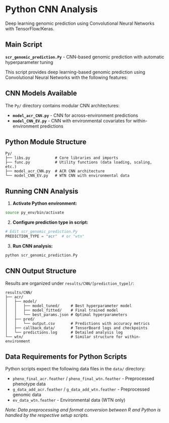 # Python CNN Analysis

Deep learning genomic prediction using Convolutional Neural Networks with TensorFlow/Keras.

## Main Script

**`scr_genomic_prediction.Py`** - CNN-based genomic prediction with automatic hyperparameter tuning

This script provides deep learning-based genomic prediction using Convolutional Neural Networks with the following features:

## CNN Models Available

The `Py/` directory contains modular CNN architectures:

- **`model_acr_CNN.py`** - CNN for across-environment predictions
- **`model_CNN_EV.py`** - CNN with environmental covariates for within-environment predictions

## Python Module Structure

```
Py/
├── libs.py           # Core libraries and imports
├── func.py           # Utility functions (data loading, scaling, etc.)
├── model_acr_CNN.py  # ACR CNN architecture
└── model_CNN_EV.py   # WTN CNN with environmental data
```

## Running CNN Analysis

1. **Activate Python environment:**
```bash
source py_env/bin/activate
```

2. **Configure prediction type in script:**
```python
# Edit scr_genomic_prediction.Py
PREDICTION_TYPE = "acr"  # or "wtn"
```

3. **Run CNN analysis:**
```bash
python scr_genomic_prediction.Py
```

## CNN Output Structure

Results are organized under `results/CNN/[prediction_type]/`:

```
results/CNN/
├── acr/
│   ├── model/
│   │   ├── model_tuned/     # Best hyperparameter model
│   │   ├── model_fitted/    # Final trained model
│   │   └── best_params.json # Optimal hyperparameters
│   ├── pred/
│   │   └── output.csv       # Predictions with accuracy metrics
│   ├── callback_data/       # TensorBoard logs and checkpoints
│   └── predictions.log      # Detailed analysis log
└── wtn/                     # Similar structure for within-environment
```

## Data Requirements for Python Scripts

Python scripts expect the following data files in the `data/` directory:
- `pheno_final_acr.feather` / `pheno_final_wtn.feather` - Preprocessed phenotype data
- `g_data_add_acr.feather` / `g_data_add_wtn.feather` - Preprocessed genomic data
- `ev_data_wtn.feather` - Environmental data (WTN only)

*Note: Data preprocessing and format conversion between R and Python is handled by the respective setup scripts.*
